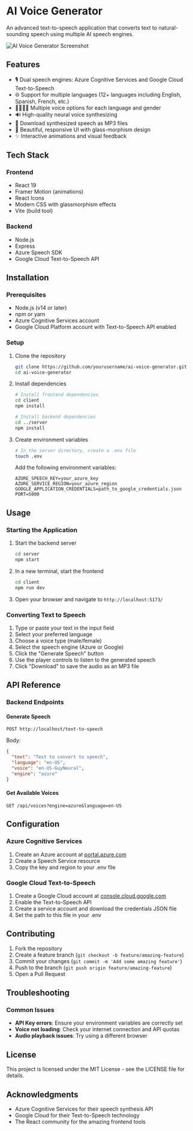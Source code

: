 # AI Voice Generator

An advanced text-to-speech application that converts text to natural-sounding speech using multiple AI speech engines.

![AI Voice Generator Screenshot](assets/screenshot.png)

## Features

- 🎙️ Dual speech engines: Azure Cognitive Services and Google Cloud Text-to-Speech
- 🌐 Support for multiple languages (12+ languages including English, Spanish, French, etc.)
- 👨‍👩‍👧‍👦 Multiple voice options for each language and gender
- 🔊 High-quality neural voice synthesizing
- 💾 Download synthesized speech as MP3 files
- 🎨 Beautiful, responsive UI with glass-morphism design
- ✨ Interactive animations and visual feedback

## Tech Stack

### Frontend
- React 19
- Framer Motion (animations)
- React Icons
- Modern CSS with glassmorphism effects
- Vite (build tool)

### Backend
- Node.js
- Express
- Azure Speech SDK
- Google Cloud Text-to-Speech API

## Installation

### Prerequisites
- Node.js (v14 or later)
- npm or yarn
- Azure Cognitive Services account
- Google Cloud Platform account with Text-to-Speech API enabled

### Setup
1. Clone the repository
    ```bash
    git clone https://github.com/yourusername/ai-voice-generator.git
    cd ai-voice-generator
    ```

2. Install dependencies
    ```bash
    # Install frontend dependencies
    cd client
    npm install
    
    # Install backend dependencies
    cd ../server
    npm install
    ```

3. Create environment variables
    ```bash
    # In the server directory, create a .env file
    touch .env
    ```
    Add the following environment variables:
    ```
    AZURE_SPEECH_KEY=your_azure_key
    AZURE_SERVICE_REGION=your_azure_region
    GOOGLE_APPLICATION_CREDENTIALS=path_to_google_credentials.json
    PORT=5000
    ```

## Usage

### Starting the Application
1. Start the backend server
    ```bash
    cd server
    npm start
    ```

2. In a new terminal, start the frontend
    ```bash
    cd client
    npm run dev
    ```

3. Open your browser and navigate to `http://localhost:5173/`

### Converting Text to Speech
1. Type or paste your text in the input field
2. Select your preferred language
3. Choose a voice type (male/female)
4. Select the speech engine (Azure or Google)
5. Click the "Generate Speech" button
6. Use the player controls to listen to the generated speech
7. Click "Download" to save the audio as an MP3 file

## API Reference

### Backend Endpoints

#### Generate Speech
```
POST http://localhost/text-to-speech
```
Body:
```json
{
  "text": "Text to convert to speech",
  "language": "en-US",
  "voice": "en-US-GuyNeural",
  "engine": "azure"
}
```

#### Get Available Voices
```
GET /api/voices?engine=azure&language=en-US
```

## Configuration

### Azure Cognitive Services
1. Create an Azure account at [portal.azure.com](https://portal.azure.com)
2. Create a Speech Service resource
3. Copy the key and region to your .env file

### Google Cloud Text-to-Speech
1. Create a Google Cloud account at [console.cloud.google.com](https://console.cloud.google.com)
2. Enable the Text-to-Speech API
3. Create a service account and download the credentials JSON file
4. Set the path to this file in your .env

## Contributing
1. Fork the repository
2. Create a feature branch (`git checkout -b feature/amazing-feature`)
3. Commit your changes (`git commit -m 'Add some amazing feature'`)
4. Push to the branch (`git push origin feature/amazing-feature`)
5. Open a Pull Request

## Troubleshooting

### Common Issues
- **API Key errors**: Ensure your environment variables are correctly set
- **Voice not loading**: Check your internet connection and API quotas
- **Audio playback issues**: Try using a different browser

## License
This project is licensed under the MIT License - see the LICENSE file for details.

## Acknowledgments
- Azure Cognitive Services for their speech synthesis API
- Google Cloud for their Text-to-Speech technology
- The React community for the amazing frontend tools
